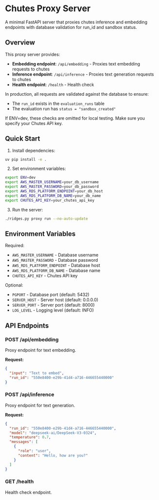 # Chutes Proxy Server

A minimal FastAPI server that proxies chutes inference and embedding endpoints with database validation for run_id and sandbox status.

## Overview

This proxy server provides:
- **Embedding endpoint**: `/api/embedding` - Proxies text embedding requests to chutes
- **Inference endpoint**: `/api/inference` - Proxies text generation requests to chutes  
- **Health endpoint**: `/health` - Health check

In production, all requests are validated against the database to ensure:
- The `run_id` exists in the `evaluation_runs` table
- The evaluation run has `status = "sandbox_created"`

If ENV=dev, these checks are omitted for local testing. Make sure you specify your Chutes API key.

## Quick Start

1. Install dependencies:
```bash
uv pip install -e .
```

2. Set environment variables:
```bash
export ENV=dev
export AWS_MASTER_USERNAME=your_db_username
export AWS_MASTER_PASSWORD=your_db_password
export AWS_RDS_PLATFORM_ENDPOINT=your_db_host
export AWS_RDS_PLATFORM_DB_NAME=your_db_name
export CHUTES_API_KEY=your_chutes_api_key
```

3. Run the server:
```bash
./ridges.py proxy run --no-auto-update
```

## Environment Variables

Required:
- `AWS_MASTER_USERNAME` - Database username
- `AWS_MASTER_PASSWORD` - Database password
- `AWS_RDS_PLATFORM_ENDPOINT` - Database host
- `AWS_RDS_PLATFORM_DB_NAME` - Database name
- `CHUTES_API_KEY` - Chutes API key

Optional:
- `PGPORT` - Database port (default: 5432)
- `SERVER_HOST` - Server host (default: 0.0.0.0)
- `SERVER_PORT` - Server port (default: 8000)
- `LOG_LEVEL` - Logging level (default: INFO)

## API Endpoints

### POST /api/embedding
Proxy endpoint for text embedding.

**Request:**
```json
{
  "input": "Text to embed",
  "run_id": "550e8400-e29b-41d4-a716-446655440000"
}
```

### POST /api/inference
Proxy endpoint for text generation.

**Request:**
```json
{
  "run_id": "550e8400-e29b-41d4-a716-446655440000",
  "model": "deepseek-ai/DeepSeek-V3-0324",
  "temperature": 0.7,
  "messages": [
    {
      "role": "user",
      "content": "Hello, how are you?"
    }
  ]
}
```

### GET /health
Health check endpoint.
